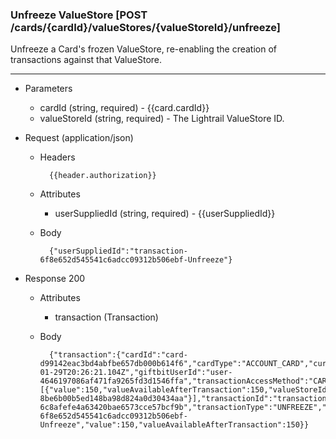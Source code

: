 ### Unfreeze ValueStore [POST /cards/{cardId}/valueStores/{valueStoreId}/unfreeze]
Unfreeze a Card's frozen ValueStore, re-enabling the creation of transactions against that ValueStore.

---
+ Parameters
    + cardId (string, required) - {{card.cardId}}
    + valueStoreId (string, required) - The Lightrail ValueStore ID.

+ Request (application/json)
    + Headers
    
            {{header.authorization}}

    + Attributes
        + userSuppliedId (string, required) - {{userSuppliedId}}
        
    + Body 
    
            {"userSuppliedId":"transaction-6f8e652d545541c6adcc09312b506ebf-Unfreeze"}
    
+ Response 200
    + Attributes
        + transaction (Transaction)

    + Body

            {"transaction":{"cardId":"card-d99142eac3bd4abfbe657db000b614f6","cardType":"ACCOUNT_CARD","currency":"USD","dateCreated":"2018-01-29T20:26:21.104Z","giftbitUserId":"user-4646197086af471fa9265fd3d1546ffa","transactionAccessMethod":"CARDID","transactionBreakdown":[{"value":150,"valueAvailableAfterTransaction":150,"valueStoreId":"value-8be6b00b5ed148ba98d824a0d30434aa"}],"transactionId":"transaction-6c8afefe4a63420bae6573cce57bcf9b","transactionType":"UNFREEZE","userSuppliedId":"transaction-6f8e652d545541c6adcc09312b506ebf-Unfreeze","value":150,"valueAvailableAfterTransaction":150}}

